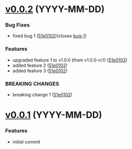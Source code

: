 <a name="v0.0.2"></a>
# [v0.0.2](https://github.com/mir4ef/mea2n/compare/v0.0.1...v0.0.2) (YYYY-MM-DD)

### Bug Fixes

* fixed bug 1 ([51e0102](https://github.com/mir4ef/mea2n/commit/51e0102))(closes [bug-1](url-to-bug))

### Features

* upgraded feature 1 to v1.0.0 (from v1.0.0-rc1) ([51e0102](https://github.com/mir4ef/mea2n/commit/51e0102))
* added feature 2 ([51e0102](https://github.com/mir4ef/mea2n/commit/51e0102))
* added feature 3 ([51e0102](https://github.com/mir4ef/mea2n/commit/51e0102))

### BREAKING CHANGES

* breaking change 1 ([51e0102](https://github.com/mir4ef/mea2n/commit/51e0102))


<a name="v0.0.1"></a>
# [v0.0.1](https://github.com/mir4ef/mea2n/commit/50f6bcc) (YYYY-MM-DD)

### Features

* initial commit
